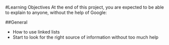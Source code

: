 #Learning Objectives
At the end of this project, you are expected to be able to explain to anyone, without the help of Google:

##General
- How to use linked lists
- Start to look for the right source of information without too much help

